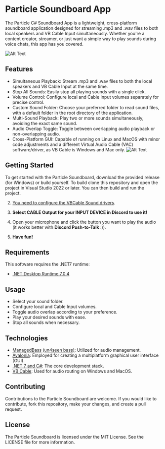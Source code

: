 # Particle Soundboard App 
The Particle C# Soundboard App is a lightweight, cross-platform soundboard application designed for streaming .mp3 and .wav files to both local speakers and VB Cable Input simultaneously. Whether you're a content creator, streamer, or just want a simple way to play sounds during voice chats, this app has you covered.

![Alt Text](https://github.com/Particle1904/CSharpSoundboard/blob/be0eb8e2217500759ea714827b7373b754a2d9e9/SoundboardDescriptionImage.png?raw=true)

## Features
- Simultaneous Playback: Stream .mp3 and .wav files to both the local speakers and VB Cable Input at the same time.
- Stop All Sounds: Easily stop all playing sounds with a single click.
- Volume Control: Configure local and Cable Input volumes separately for precise control.
- Custom Sound Folder: Choose your preferred folder to read sound files, with a default folder in the root directory of the application.
- Multi-Sound Playback: Play two or more sounds simultaneously, avoiding the exact same sound.
- Audio Overlap Toggle: Toggle between overlapping audio playback or non-overlapping audio.
- Cross-Platform GUI: Capable of running on Linux and MacOS with minor code adjustments and a different Virtual Audio Cable (VAC) software/driver, as VB Cable is Windows and Mac only.
![Alt Text](https://github.com/Particle1904/CSharpSoundBoard/blob/main/WLSExample.png?raw=true)

## Getting Started
To get started with the Particle Soundboard, download the provided release (for Windows) or build yourself.
To build clone this repository and open the project in Visual Studio 2022 or later. You can then build and run the project.

2. [You need to configure the VBCable Sound drivers](https://youtu.be/wUFbKww5-Vg?t=42).

3. **Select CABLE Output for your INPUT DEVICE in Discord to use it!**
4. Open your microphone and click the button you want to play the audio (it works better with **Discord Push-to-Talk** :)).
5. **Have fun!**

## Requirements
This software requires the .NET7 runtime:
- [.NET Desktop Runtime 7.0.4](https://dotnet.microsoft.com/en-us/download/dotnet/7.0)

## Usage
- Select your sound folder.
- Configure local and Cable Input volumes.
- Toggle audio overlap according to your preference.
- Play your desired sounds with ease.
- Stop all sounds when necessary.

## Technologies
- [ManagedBass](https://github.com/ManagedBass/ManagedBass) [(un4seen bass)](https://www.un4seen.com): Utilized for audio management.
- [Avalonia](https://avaloniaui.net): Employed for creating a multiplatform graphical user interface (GUI).
- [.NET 7 and C#](https://dotnet.microsoft.com/en-us/download/dotnet/7.0): The core development stack.
- [VB Cable](https://vb-audio.com/Cable/): Used for audio routing on Windows and MacOS.

## Contributing
Contributions to the Particle Soundboard are welcome. If you would like to contribute, fork this repository, make your changes, and create a pull request.

## License
The Particle Soundboard is licensed under the MIT License. See the LICENSE file for more information.
